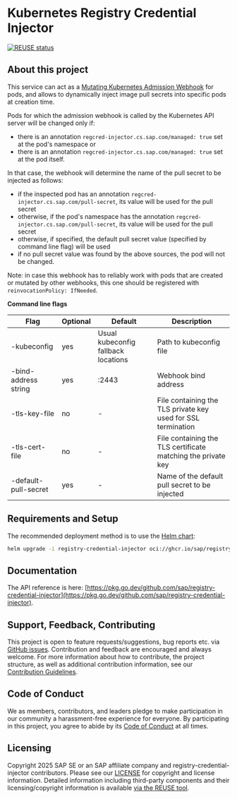 # Kubernetes Registry Credential Injector

[![REUSE status](https://api.reuse.software/badge/github.com/SAP/registry-credential-injector)](https://api.reuse.software/info/github.com/SAP/registry-credential-injector)

## About this project

This service can act as a [Mutating Kubernetes Admission Webhook](https://kubernetes.io/docs/reference/access-authn-authz/extensible-admission-controllers) for pods, and allows to dynamically inject image pull secrets into specific pods at creation time.

Pods for which the admission webhook is called by the Kubernetes API server will be changed only if:
- there is an annotation `regcred-injector.cs.sap.com/managed: true` set at the pod's namespace or
- there is an annotation  `regcred-injector.cs.sap.com/managed: true` set at the pod itself.

In that case, the webhook  will determine the name of the pull secret to be injected as follows:
- if the inspected pod has an annotation `regcred-injector.cs.sap.com/pull-secret`, its value will be used for the pull secret
- otherwise, if the pod's namespace has the annotation `regcred-injector.cs.sap.com/pull-secret`, its value will be used for the pull secret
- otherwise, if specified, the default pull secret value (specified by command line flag) will be used
- if no pull secret value was found by the above sources, the pod will not be changed.

Note: in case this webhook has to reliably work with pods that are created or mutated by other webhooks, this one should be registered with `reinvocationPolicy: IfNeeded`.

**Command line flags**

|Flag                  |Optional|Default                            |Description                                                 |
|----------------------|--------|-----------------------------------|------------------------------------------------------------|
|-kubeconfig           |yes     |Usual kubeconfig fallback locations|Path to kubeconfig file                                     |
|-bind-address string  |yes     |:2443                              |Webhook bind address                                        |
|-tls-key-file         |no      |-                                  |File containing the TLS private key used for SSL termination|
|-tls-cert-file        |no      |-                                  |File containing the TLS certificate matching the private key|
|-default-pull-secret  |yes     |-                                  |Name of the default pull secret to be injected              |


## Requirements and Setup

The recommended deployment method is to use the [Helm chart](https://github.com/sap/registry-credential-injector-helm):

```bash
helm upgrade -i registry-credential-injector oci://ghcr.io/sap/registry-credential-injector-helm/registry-credential-injector
```

## Documentation
 
The API reference is here: [https://pkg.go.dev/github.com/sap/registry-credential-injector](https://pkg.go.dev/github.com/sap/registry-credential-injector).

## Support, Feedback, Contributing

This project is open to feature requests/suggestions, bug reports etc. via [GitHub issues](https://github.com/SAP/registry-credential-injector/issues). Contribution and feedback are encouraged and always welcome. For more information about how to contribute, the project structure, as well as additional contribution information, see our [Contribution Guidelines](CONTRIBUTING.md).

## Code of Conduct

We as members, contributors, and leaders pledge to make participation in our community a harassment-free experience for everyone. By participating in this project, you agree to abide by its [Code of Conduct](https://github.com/SAP/.github/blob/main/CODE_OF_CONDUCT.md) at all times.

## Licensing

Copyright 2025 SAP SE or an SAP affiliate company and registry-credential-injector contributors. Please see our [LICENSE](LICENSE) for copyright and license information. Detailed information including third-party components and their licensing/copyright information is available [via the REUSE tool](https://api.reuse.software/info/github.com/SAP/registry-credential-injector).
